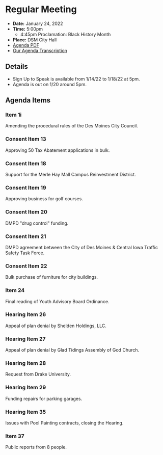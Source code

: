 # Regular Meeting

- **Date:** January 24, 2022
- **Time:** 5:00pm 
    - 4:45pm Proclamation: Black History Month
- **Place:** DSM City Hall
- [Agenda PDF](https://councildocs.dsm.city/agendas/ag20220124.pdf?pdf=Agenda&t=1642721054389)
- [Our Agenda Transcription](#/view/agenda~2022~transcription~01-24_RM)

## Details

- Sign Up to Speak is available from 1/14/22 to 1/18/22 at 5pm.
- Agenda is out on 1/20 around 5pm.

## Agenda Items

### Item 1i

Amending the procedural rules of the Des Moines City Council.

### Consent Item 13

Approving 50 Tax Abatement applications in bulk.

### Consent Item 18

Support for the Merle Hay Mall Campus Reinvestment District.

### Consent Item 19

Approving business for golf courses.

### Consent Item 20

DMPD "drug control" funding.

### Consent Item 21

DMPD agreement between the City of Des Moines & Central Iowa 
Traffic Safety Task Force.

### Consent Item 22

Bulk purchase of furniture for city buildings.

### Item 24

Final reading of Youth Advisory Board Ordinance.

### Hearing Item 26

Appeal of plan denial by Shelden Holdings, LLC.

### Hearing Item 27

Appeal of plan denial by Glad Tidings Assembly of God Church.

### Hearing Item 28

Request from Drake University.

### Hearing Item 29

Funding repairs for parking garages.

### Hearing Item 35

Issues with Pool Painting contracts, closing the Hearing.

### Item 37

Public reports from 8 people.
